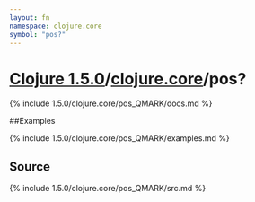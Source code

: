 ```yaml
---
layout: fn
namespace: clojure.core
symbol: "pos?"
---
```


# [Clojure 1.5.0](../../)/[clojure.core](../)/pos?

{% include 1.5.0/clojure.core/pos_QMARK/docs.md %}

##Examples

{% include 1.5.0/clojure.core/pos_QMARK/examples.md %}
## Source
{% include 1.5.0/clojure.core/pos_QMARK/src.md %}

